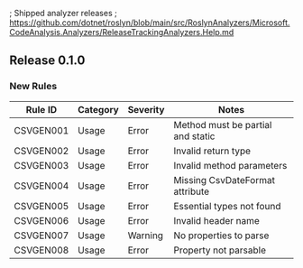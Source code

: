 ﻿; Shipped analyzer releases
; https://github.com/dotnet/roslyn/blob/main/src/RoslynAnalyzers/Microsoft.CodeAnalysis.Analyzers/ReleaseTrackingAnalyzers.Help.md

## Release 0.1.0

### New Rules

Rule ID | Category | Severity | Notes
--------|----------|----------|-------
CSVGEN001 | Usage | Error | Method must be partial and static
CSVGEN002 | Usage | Error | Invalid return type
CSVGEN003 | Usage | Error | Invalid method parameters
CSVGEN004 | Usage | Error | Missing CsvDateFormat attribute
CSVGEN005 | Usage | Error | Essential types not found
CSVGEN006 | Usage | Error | Invalid header name
CSVGEN007 | Usage | Warning | No properties to parse
CSVGEN008 | Usage | Error | Property not parsable
